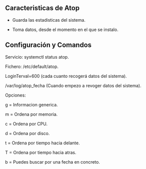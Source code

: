 ## Caracteristicas de Atop

- Guarda las estadisticas del sistema.

- Toma datos, desde el momento en el que se instalo.

## Configuración y Comandos

Servicio: systemctl status atop.

Fichero: /etc/default/atop.

LoginTerval=600 (cada cuanto recogerá datos del sistema).

/var/log/atop_fecha (Cuando empezo a revoger datos del sistema).

Opciones: 

g = Informacion generica.

m = Ordena por memoria.

c = Ordena por CPU.

d = Ordena por disco.

t = Ordena por tiempo hacia delante.

T = Ordena por tiempo hacia atras.

b = Puedes buscar por una fecha en concreto.
